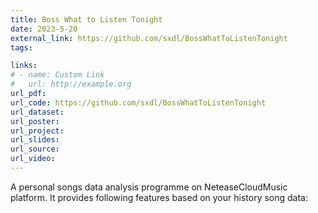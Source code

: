 ```yaml
---
title: Boss What to Listen Tonight
date: 2023-5-20
external_link: https://github.com/sxdl/BossWhatToListenTonight
tags:

links:
# - name: Custom Link
#   url: http://example.org
url_pdf: 
url_code: https://github.com/sxdl/BossWhatToListenTonight
url_dataset: 
url_poster: 
url_project: 
url_slides: 
url_source: 
url_video: 
---
```


A personal songs data analysis programme on NeteaseCloudMusic platform. It provides following features based on your history song data:

<!--more-->

